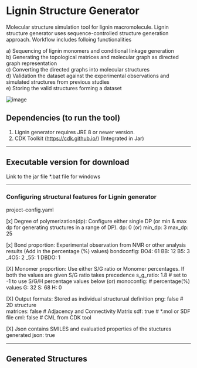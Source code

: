 # Lignin Structure Generator
Molecular structure simulation tool for lignin macromolecule. Lignin structure generator uses sequence-controlled structure generation approach. Workflow includes folloing functionalities <br>

a) Sequencing of lignin monomers and conditional linkage generation <br>
b) Generating the topological matrices and molecular graph as directed graph representation <br>
c) Converting the directed graphs into molecular structures <br>
d) Validation the dataset against the experimental observations and simulated structures from previous studies <br>
e) Storing the valid structures forming a dataset <br>

![image](https://user-images.githubusercontent.com/18223595/129066004-aba60238-de43-41b0-b802-9f9518cd94c2.png)




## Dependencies (to run the tool)
1) Lignin generator requires JRE 8 or newer version.
2) CDK Toolkit (https://cdk.github.io/)   (Integrated in Jar)

---

## Executable version for download
Link to the jar file
*.bat file for windows

---

### Configuring structural features for Lignin generator
project-config.yaml

[x] Degree of polymerization(dp): Configure either single DP (or min & max dp for generating structures in a range of DP).
dp: 0
(or)
min_dp: 3
max_dp: 25

[x] Bond proportion: Experimental observation from NMR or other analysis results (Add in the percentage (%) values)
bondconfig:
  BO4: 61
  BB: 12
  B5: 3
  _4O5: 2
  _55: 1
  DBDO: 1

[X] Monomer proportion: Use either S/G ratio or Monomer percentages. If both the values are given S/G ratio takes precedence
s_g_ratio: 1.8      # set to -1 to use S/G/H percentage values below
(or)
monoconfig:  # percentage(%) values
  G: 32
  S: 68
  H: 0

[X] Output formats:  Stored as individual structurual definition
png: false   # 2D structure  
matrices: false   # Adjacency and Connectivity Matrix
sdf: true   # *.mol or SDF file
cml: false  # CML from CDK tool

[X] Json contains SMILES and evaluatied properties of the stuctures generated
json: true

---

## Generated Structures


   
   




